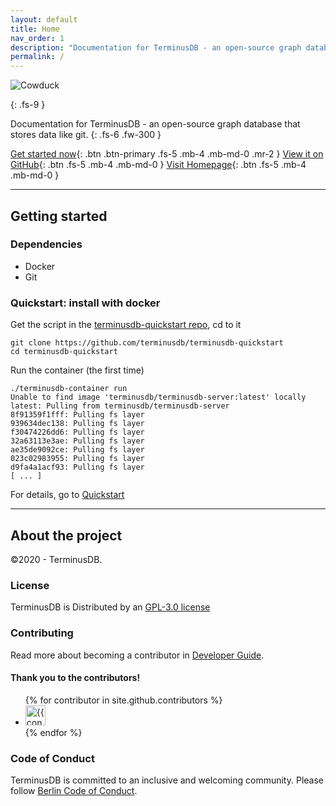 ```yaml
---
layout: default
title: Home
nav_order: 1
description: "Documentation for TerminusDB - an open-source graph database that stores data like git."
permalink: /
---
```

![Cowduck](/docs/assets/images/cowduck_sitting_logo.png)
<!-- # TerminusDB Documentation -->
{: .fs-9 }

Documentation for TerminusDB - an open-source graph database that stores data like git.
{: .fs-6 .fw-300 }

[Get started now](#getting-started){: .btn .btn-primary .fs-5 .mb-4 .mb-md-0 .mr-2 }  [View it on GitHub](https://github.com/terminusdb/terminusdb-server){: .btn .fs-5 .mb-4 .mb-md-0 } [Visit Homepage](https://terminusdb.com){: .btn .fs-5 .mb-4 .mb-md-0 }



---

## Getting started

### Dependencies

- Docker
- Git

### Quickstart: install with docker

Get the script in the [terminusdb-quickstart repo](https://github.com/terminusdb/terminusdb-quickstart), cd to it

```
git clone https://github.com/terminusdb/terminusdb-quickstart
cd terminusdb-quickstart
```

Run the container (the first time)

```
./terminusdb-container run
Unable to find image 'terminusdb/terminusdb-server:latest' locally
latest: Pulling from terminusdb/terminusdb-server
8f91359f1fff: Pulling fs layer
939634dec138: Pulling fs layer
f30474226dd6: Pulling fs layer
32a63113e3ae: Pulling fs layer
ae35de9092ce: Pulling fs layer
023c02983955: Pulling fs layer
d9fa4a1acf93: Pulling fs layer
[ ... ]
```

For details, go to [Quickstart](/docs/quickstart/)

---

## About the project

©2020 - TerminusDB.

### License

TerminusDB is Distributed by an [GPL-3.0 license](https://github.com/terminusdb/terminusdb-server/blob/master/LICENSE)

### Contributing

Read more about becoming a contributor in [Developer Guide](/docs/developer-guide).

#### Thank you to the contributors!

<ul class="list-style-none">
{% for contributor in site.github.contributors %}
  <li class="d-inline-block mr-1">
     <a href="{{ contributor.html_url }}"><img src="{{ contributor.avatar_url }}" width="32" height="32" alt="{{ contributor.login }}"/></a>
  </li>
{% endfor %}
</ul>

### Code of Conduct

TerminusDB is committed to an inclusive and welcoming community. Please follow [Berlin Code of Conduct](https://berlincodeofconduct.org/).
